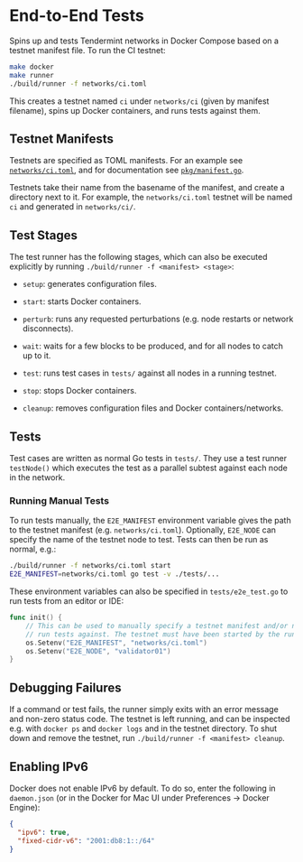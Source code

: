# End-to-End Tests

Spins up and tests Tendermint networks in Docker Compose based on a testnet manifest file. To run the CI testnet:

```sh
make docker
make runner
./build/runner -f networks/ci.toml
```

This creates a testnet named `ci` under `networks/ci` (given by manifest filename), spins up Docker containers, and runs tests against them.

## Testnet Manifests

Testnets are specified as TOML manifests. For an example see [`networks/ci.toml`](networks/ci.toml), and for documentation see [`pkg/manifest.go`](pkg/manifest.go).

Testnets take their name from the basename of the manifest, and create a directory next to it. For example, the `networks/ci.toml` testnet will be named `ci` and generated in `networks/ci/`.

## Test Stages

The test runner has the following stages, which can also be executed explicitly by running `./build/runner -f <manifest> <stage>`:

* `setup`: generates configuration files.

* `start`: starts Docker containers.

* `perturb`: runs any requested perturbations (e.g. node restarts or network disconnects).

* `wait`: waits for a few blocks to be produced, and for all nodes to catch up to it.

* `test`: runs test cases in `tests/` against all nodes in a running testnet.

* `stop`: stops Docker containers.

* `cleanup`: removes configuration files and Docker containers/networks.

## Tests

Test cases are written as normal Go tests in `tests/`. They use a test runner `testNode()` which executes the test as a parallel subtest against each node in the network.

### Running Manual Tests

To run tests manually, the `E2E_MANIFEST` environment variable gives the path to the testnet manifest (e.g. `networks/ci.toml`). Optionally, `E2E_NODE` can specify the name of the testnet node to test. Tests can then be run as normal, e.g.:

```sh
./build/runner -f networks/ci.toml start
E2E_MANIFEST=networks/ci.toml go test -v ./tests/...
```

These environment variables can also be specified in `tests/e2e_test.go` to run tests from an editor or IDE:

```go
func init() {
	// This can be used to manually specify a testnet manifest and/or node to
	// run tests against. The testnet must have been started by the runner first.
	os.Setenv("E2E_MANIFEST", "networks/ci.toml")
	os.Setenv("E2E_NODE", "validator01")
}
```

## Debugging Failures

If a command or test fails, the runner simply exits with an error message and non-zero status code. The testnet is left running, and can be inspected e.g. with `docker ps` and `docker logs` and in the testnet directory. To shut down and remove the testnet, run `./build/runner -f <manifest> cleanup`.

## Enabling IPv6

Docker does not enable IPv6 by default. To do so, enter the following in `daemon.json` (or in the Docker for Mac UI under Preferences → Docker Engine):

```json
{
  "ipv6": true,
  "fixed-cidr-v6": "2001:db8:1::/64"
}
```

